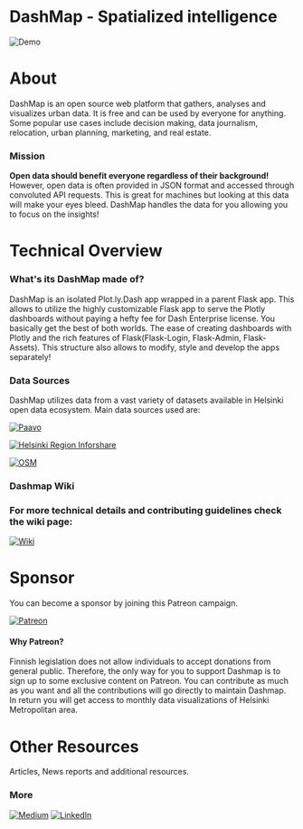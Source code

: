 # DashMap - Spatialized intelligence

![Demo](website/static/images/notebook.gif) 

# **About**
DashMap is an open source web platform that gathers, analyses and visualizes urban data. It is free and can be used by everyone for anything. Some popular use cases include decision making, data journalism, relocation, urban planning, marketing, and real estate.

### **Mission**
**Open data should benefit everyone regardless of their background!** However, open data is often provided in JSON format and accessed through convoluted API requests. This is great for machines but looking at this data will make your eyes bleed. DashMap handles the data for you allowing you to focus on the insights!

# **Technical Overview**
### **What's its DashMap made of?**
 DashMap is an isolated Plot.ly.Dash app wrapped in a parent Flask app. This allows to utilize the highly customizable Flask app to serve the Plotly dashboards without paying a hefty fee for Dash Enterprise license. You basically get the best of both worlds. The ease of creating dashboards with Plotly and the rich features of Flask(Flask-Login, Flask-Admin, Flask-Assets). This structure also allows to modify, style and develop the apps separately!

### **Data Sources**
DashMap utilizes data from a vast variety of datasets available in Helsinki open data ecosystem.
Main data sources used are:

[![Paavo](https://img.shields.io/badge/Paavo-Statistics_Finland-0088CC?style=for-the-badge&logo=&logoColor=white)](https://www.stat.fi/tup/paavo/index_en.html)

[![Helsinki Region Inforshare](https://img.shields.io/badge/HRI-Helsinki_Region_Inforshare-0088CC?style=for-the-badge&logo=&logoColor=white)](https://hri.fi/en_gb/)

[![OSM](https://img.shields.io/badge/OSM-Open_Street_Map-0088CC?style=for-the-badge&logo=openstreetmap&logoColor=white)](https://www.openstreetmap.org/#map=6/65.453/26.069)

### **Dashmap Wiki**
### For more technical details and contributing guidelines check the wiki page:

[![Wiki](https://img.shields.io/badge/Dashmap-WIKI-0088CC?style=for-the-badge&logo=github&logoColor=white)](https://github.com/Geometrein/dashmap.io/wiki)


# **Sponsor**
You can become a sponsor by joining this Patreon campaign. 

[![Patreon](https://img.shields.io/badge/Sponsor-on_Patreon-0088CC?style=for-the-badge&logo=patreon&logoColor=white)](https://www.patreon.com/geometrein_)

#### **Why Patreon?**
Finnish legislation does not allow individuals to accept donations from general public. Therefore, the only way for you to support Dashmap is to sign up to some exclusive content on Patreon. You can contribute as much as you want and all the contributions will go directly to maintain Dashmap. In return you will get access to monthly data visualizations of Helsinki Metropolitan area.

# **Other Resources**
Articles, News reports and additional resources.

### **More**
[![Medium](https://img.shields.io/badge/Medium-Article-0088CC?style=for-the-badge&logo=medium&logoColor=white)](https://geometrein.medium.com/cities-maps-dashboards-792f247f8117)
[![LinkedIn](https://img.shields.io/badge/LinkedIn-Article-0088CC?style=for-the-badge&logo=linkedin&logoColor=white)](https://www.linkedin.com/pulse/dashmap-spatialized-intelligence-tigran-khachatryan/)

